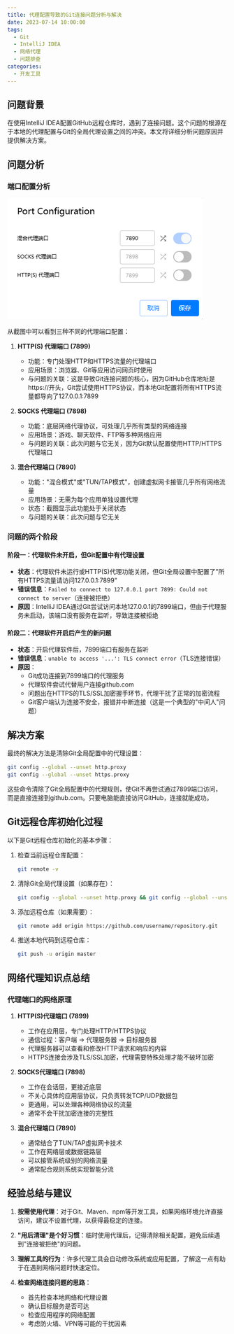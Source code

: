 ```yaml
---
title: 代理配置导致的Git连接问题分析与解决
date: 2023-07-14 10:00:00
tags:
  - Git
  - IntelliJ IDEA
  - 网络代理
  - 问题排查
categories:
  - 开发工具
---
```

## 问题背景

在使用IntelliJ IDEA配置GitHub远程仓库时，遇到了连接问题。这个问题的根源在于本地的代理配置与Git的全局代理设置之间的冲突。本文将详细分析问题原因并提供解决方案。

## 问题分析

### 端口配置分析

![代理端口配置](https://raw.githubusercontent.com/Changhuaishui/chenji/main/source/image/代理配置导致的Git连接问题分析与解决/代理配置端口选项.png)

从截图中可以看到三种不同的代理端口配置：

1. **HTTP(S) 代理端口 (7899)**

   - 功能：专门处理HTTP和HTTPS流量的代理端口
   - 应用场景：浏览器、Git等应用访问网页时使用
   - 与问题的关联：这是导致Git连接问题的核心，因为GitHub仓库地址是https://开头，Git尝试使用HTTPS协议，而本地Git配置将所有HTTPS流量都导向了127.0.0.1:7899
2. **SOCKS 代理端口 (7898)**

   - 功能：底层网络代理协议，可处理几乎所有类型的网络连接
   - 应用场景：游戏、聊天软件、FTP等多种网络应用
   - 与问题的关联：此次问题与它无关，因为Git默认配置使用HTTP/HTTPS代理端口
3. **混合代理端口 (7890)**

   - 功能："混合模式"或"TUN/TAP模式"，创建虚拟网卡接管几乎所有网络流量
   - 应用场景：无需为每个应用单独设置代理
   - 状态：截图显示此功能处于关闭状态
   - 与问题的关联：此次问题与它无关

### 问题的两个阶段

#### 阶段一：代理软件未开启，但Git配置中有代理设置

- **状态**：代理软件未运行或HTTP(S)代理功能关闭，但Git全局设置中配置了"所有HTTPS流量请访问127.0.0.1:7899"
- **错误信息**：`Failed to connect to 127.0.0.1 port 7899: Could not connect to server`（连接被拒绝）
- **原因**：IntelliJ IDEA通过Git尝试访问本地127.0.0.1的7899端口，但由于代理服务未启动，该端口没有服务在监听，导致连接被拒绝

#### 阶段二：代理软件开启后产生的新问题

- **状态**：开启代理软件后，7899端口有服务在监听
- **错误信息**：`unable to access '...': TLS connect error`（TLS连接错误）
- **原因**：
  - Git成功连接到7899端口的代理服务
  - 代理软件尝试代替用户连接github.com
  - 问题出在HTTPS的TLS/SSL加密握手环节，代理干扰了正常的加密流程
  - Git客户端认为连接不安全，报错并中断连接（这是一个典型的"中间人"问题）

## 解决方案

最终的解决方法是清除Git全局配置中的代理设置：

```bash
git config --global --unset http.proxy
git config --global --unset https.proxy
```

这些命令清除了Git全局配置中的代理规则，使Git不再尝试通过7899端口访问，而是直接连接到github.com。只要电脑能直接访问GitHub，连接就能成功。

## Git远程仓库初始化过程

以下是Git远程仓库初始化的基本步骤：

1. 检查当前远程仓库配置：

   ```bash
   git remote -v
   ```
2. 清除Git全局代理设置（如果存在）：

   ```bash
   git config --global --unset http.proxy && git config --global --unset https.proxy
   ```
3. 添加远程仓库（如果需要）：

   ```bash
   git remote add origin https://github.com/username/repository.git
   ```
4. 推送本地代码到远程仓库：

   ```bash
   git push -u origin master
   ```

## 网络代理知识点总结

### 代理端口的网络原理

1. **HTTP(S)代理端口 (7899)**

   - 工作在应用层，专门处理HTTP/HTTPS协议
   - 通信过程：客户端 → 代理服务器 → 目标服务器
   - 代理服务器可以查看和修改HTTP请求和响应的内容
   - HTTPS连接会涉及TLS/SSL加密，代理需要特殊处理才能不破坏加密
2. **SOCKS代理端口 (7898)**

   - 工作在会话层，更接近底层
   - 不关心具体的应用层协议，只负责转发TCP/UDP数据包
   - 更通用，可以处理各种网络协议的流量
   - 通常不会干扰加密连接的完整性
3. **混合代理端口 (7890)**

   - 通常结合了TUN/TAP虚拟网卡技术
   - 工作在网络层或数据链路层
   - 可以接管系统级别的网络流量
   - 通常配合规则系统实现智能分流

## 经验总结与建议

1. **按需使用代理**：对于Git、Maven、npm等开发工具，如果网络环境允许直接访问，建议不设置代理，以获得最稳定的连接。
2. **"用后清理"是个好习惯**：临时使用代理后，记得清除相关配置，避免后续遇到"连接被拒绝"的问题。
3. **理解工具的行为**：许多代理工具会自动修改系统或应用配置，了解这一点有助于在遇到网络问题时快速定位。
4. **检查网络连接问题的思路**：

   - 首先检查本地网络和代理设置
   - 确认目标服务是否可达
   - 检查应用程序的网络配置
   - 考虑防火墙、VPN等可能的干扰因素
